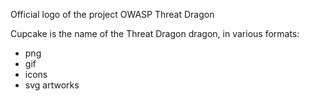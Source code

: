 Official logo of the project OWASP Threat Dragon

Cupcake is the name of the Threat Dragon dragon, in various formats:
* png
* gif
* icons
* svg artworks

